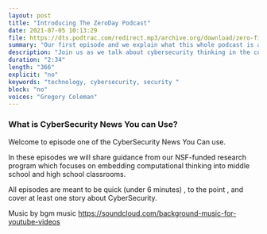```yaml
---
layout: post
title: "Introducing The ZeroDay Podcast"
date: 2021-07-05 10:13:29
file: https://dts.podtrac.com/redirect.mp3/archive.org/download/zero-final/zero-final.mp3
summary: "Our first episode and we explain what this whole podcast is about."
description: "Join us as we talk about cybersecurity thinking in the content areas."
duration: "2:34" 
length: "366"
explicit: "no" 
keywords: "technology, cybersecurity, security "
block: "no" 
voices: "Gregory Coleman"
---
```


### What is CyberSecurity News You can Use?

Welcome to episode one of the CyberSecurity News You Can use.

In these episodes we will share guidance from our NSF-funded research program which focuses on embedding computational thinking into middle school and high school classrooms.

All episodes are meant to be quick (under 6 minutes) , to the point , and cover at least one story about CyberSecurity.


Music by bgm music
https://soundcloud.com/background-music-for-youtube-videos

